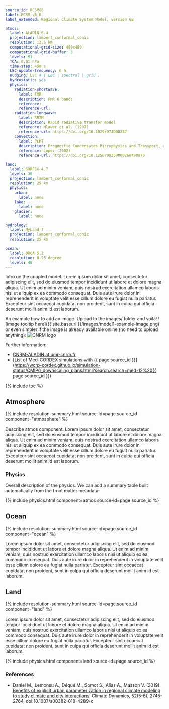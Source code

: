 ```yaml
---
source_id: RCSM6B
label: RCSM v6 B
label_extended: Regional Climate System Model, version 6B

atmos:
  label: ALADIN 6.4
  projection: lambert_conformal_conic
  resolution: 12.5 km
  computational-grid-size: 480x480
  computational-grid-buffer: 8
  levels: 91
  TOA: 0.01 hPa
  time-step: 450 s 
  LBC-update-frequency: 6 h
  nudging: LBC # ( LBC | spectral | grid )
  hydrostatic: yes
  physics:
    radiation-shortwave:
      label: FMR
      description: FMR 6 bands
      reference: 
      reference-url: 
    radiation-longwave:
      label: RRTM
      description: Rapid radiative transfer model
      reference: Mlawer et al. (1997)
      reference-url: https://doi.org/10.1029/97JD00237
    convection:
      label: PCMT
      description: Prognostic Condensates Microphysics and Transport, a mass-flux scheme ...
      reference: Lopez (2002)
      reference-url: https://doi.org/10.1256/00359000260498879

land:
  label: SURFEX 4.7
  levels: 30
  projection: lambert_conformal_conic
  resolution: 25 km
  physics:
    urban:
      label: none
    lake:
      label: none
    glacier:
      label: none

hydrology:
  label: MyLand 7
  projection: lambert_conformal_conic
  resolution: 25 km

ocean:
  label: ORCA 5.2
  resolution: 0.25 degree
  levels: 40
---
```


Intro on the coupled model. 
Lorem ipsum dolor sit amet, consectetur adipiscing elit, sed do eiusmod tempor incididunt ut labore et dolore magna aliqua. Ut enim ad minim veniam, quis nostrud exercitation ullamco laboris nisi ut aliquip ex ea commodo consequat. Duis aute irure dolor in reprehenderit in voluptate velit esse cillum dolore eu fugiat nulla pariatur. Excepteur sint occaecat cupidatat non proident, sunt in culpa qui officia deserunt mollit anim id est laborum.

An example how to add an image. Upload to the images/ folder and voilà!
![image tooltip here]({{ site.baseurl }}/images/model1-example-image.png)
or even simpler if the image is already available online (no need to upload anything):
![CNRM logo](https://www.umr-cnrm.fr/squelettes/img/cnrm_beau25.png)

Further information:

 * [CNRM-ALADIN at umr-cnrm.fr](https://www.umr-cnrm.fr/spip.php?article125&lang=en)
 * [List of Med-CORDEX simulations with {{ page.source_id }}](https://wcrp-cordex.github.io/simulation-status/CMIP6_downscaling_plans.html?search.search=med-12%20{{ page.source_id }})

{% include toc %}

## Atmosphere
{% include resolution-summary.html source-id=page.source_id component="atmosphere" %}

Describe atmos component. 
Lorem ipsum dolor sit amet, consectetur adipiscing elit, sed do eiusmod tempor incididunt ut labore et dolore magna aliqua. Ut enim ad minim veniam, quis nostrud exercitation ullamco laboris nisi ut aliquip ex ea commodo consequat. Duis aute irure dolor in reprehenderit in voluptate velit esse cillum dolore eu fugiat nulla pariatur. Excepteur sint occaecat cupidatat non proident, sunt in culpa qui officia deserunt mollit anim id est laborum.

### Physics

Overall description of the physics. We can add a summary table built automatically from the front matter metadata:

{% include physics.html component=atmos source-id=page.source_id %}

## Ocean
{% include resolution-summary.html source-id=page.source_id component="ocean" %}

Lorem ipsum dolor sit amet, consectetur adipiscing elit, sed do eiusmod tempor incididunt ut labore et dolore magna aliqua. Ut enim ad minim veniam, quis nostrud exercitation ullamco laboris nisi ut aliquip ex ea commodo consequat. Duis aute irure dolor in reprehenderit in voluptate velit esse cillum dolore eu fugiat nulla pariatur. Excepteur sint occaecat cupidatat non proident, sunt in culpa qui officia deserunt mollit anim id est laborum.

## Land
{% include resolution-summary.html source-id=page.source_id component="land" %}

Lorem ipsum dolor sit amet, consectetur adipiscing elit, sed do eiusmod tempor incididunt ut labore et dolore magna aliqua. Ut enim ad minim veniam, quis nostrud exercitation ullamco laboris nisi ut aliquip ex ea commodo consequat. Duis aute irure dolor in reprehenderit in voluptate velit esse cillum dolore eu fugiat nulla pariatur. Excepteur sint occaecat cupidatat non proident, sunt in culpa qui officia deserunt mollit anim id est laborum.

{% include physics.html component=land source-id=page.source_id %}

### References

 * Daniel M., Lemonsu A., Déqué M., Somot S., Alias A., Masson V. (2019) [Benefits of explicit urban parameterization in regional climate modeling to study climate and city interactions](doi:10.1007/s00382-018-4289-x). Climate Dynamics, 52(5-6), 2745-2764, doi:10.1007/s00382-018-4289-x
